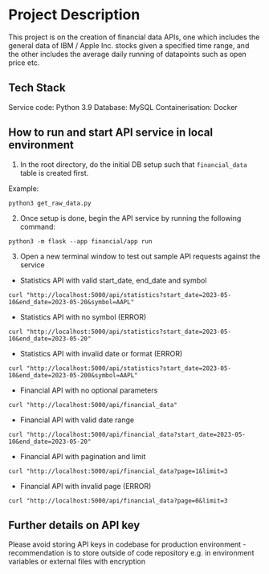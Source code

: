 # Project Description

This project is on the creation of financial data APIs, one which includes the general data of IBM / Apple Inc. stocks given a specified time range, and the other includes the average daily running of datapoints such as open price etc.

## Tech Stack

Service code: Python 3.9
Database: MySQL
Containerisation: Docker


## How to run and start API service in local environment
1. In the root directory, do the initial DB setup such that `financial_data` table is created first.
    
Example:
```
python3 get_raw_data.py
```


2. Once setup is done, begin the API service by running the following command:


```
python3 -m flask --app financial/app run

```

3. Open a new terminal window to test out sample API requests against the service

- Statistics API with valid start_date, end_date and symbol

```
curl "http://localhost:5000/api/statistics?start_date=2023-05-10&end_date=2023-05-20&symbol=AAPL"

```
- Statistics API with no symbol (ERROR)

```
curl "http://localhost:5000/api/statistics?start_date=2023-05-10&end_date=2023-05-20"

```

- Statistics API with invalid date or format (ERROR)

```
curl "http://localhost:5000/api/statistics?start_date=2023-05-10&end_date=2023-05-200&symbol=AAPL"

```

- Financial API with no optional parameters

```
curl "http://localhost:5000/api/financial_data"

```
- Financial API with valid date range

```
curl "http://localhost:5000/api/financial_data?start_date=2023-05-10&end_date=2023-05-20"

```

- Financial API with pagination and limit

```
curl "http://localhost:5000/api/financial_data?page=1&limit=3

```

- Financial API with invalid page (ERROR)

```
curl "http://localhost:5000/api/financial_data?page=0&limit=3

```

## Further details on API key

Please avoid storing API keys in codebase for production environment - recommendation is to store outside of code repository e.g. in environment variables or external files with encryption
